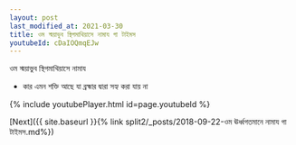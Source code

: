 ```yaml
---
layout: post
last_modified_at: 2021-03-30
title: ওম স্ময়াভুব স্থিগমাথিয়াসে নামায গা টাইমস
youtubeId: cDaIOQmqEJw
---
```

 
 
 ওম স্ময়াভুব স্থিগমাথিয়াসে নামায  
 
 -  কার এমন শক্তি আছে যা ব্রহ্মার দ্বারা সহ্য করা যায় না 
 
  
 
  
 
 
 
 
 
 


{% include youtubePlayer.html id=page.youtubeId %}
 
[Next]({{ site.baseurl }}{% link  split2/_posts/2018-09-22-ওম ঊর্ধ্বগতমানে নামায গা টাইমস.md%})
 
